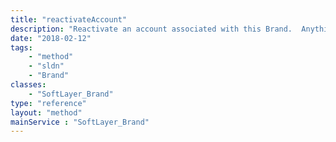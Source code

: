 ```yaml
---
title: "reactivateAccount"
description: "Reactivate an account associated with this Brand.  Anything that would disqualify the account from being reactivated will cause an exception to be raised. "
date: "2018-02-12"
tags:
    - "method"
    - "sldn"
    - "Brand"
classes:
    - "SoftLayer_Brand"
type: "reference"
layout: "method"
mainService : "SoftLayer_Brand"
---
```

